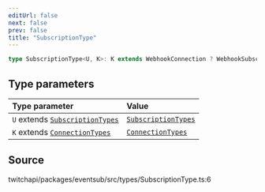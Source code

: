 ```yaml
---
editUrl: false
next: false
prev: false
title: "SubscriptionType"
---
```


```ts
type SubscriptionType<U, K>: K extends WebhookConnection ? WebhookSubscription<U> : K extends WebSocketConnection ? WebSocketSubscription<U> : WebSocketSubscription<U> & WebhookSubscription<U>;
```

## Type parameters

| Type parameter | Value |
| :------ | :------ |
| `U` extends [`SubscriptionTypes`](../enumerations/SubscriptionTypes.md) | [`SubscriptionTypes`](../enumerations/SubscriptionTypes.md) |
| `K` extends [`ConnectionTypes`](ConnectionTypes.md) | [`ConnectionTypes`](ConnectionTypes.md) |

## Source

twitchapi/packages/eventsub/src/types/SubscriptionType.ts:6
